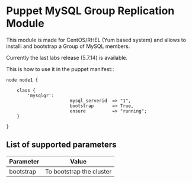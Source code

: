 Puppet MySQL Group Replication Module
=====================================

This module is made for CentOS/RHEL (Yum based system) and allows to installi and bootstrap a Group of MySQL members.

Currently the last labs release (5.7.14) is available.

This is how to use it in the puppet manifest::

    node node1 {

        class {
            'mysqlgr':
                            mysql_serverid  => "1",
                            bootstrap       => True,
                            ensure          => "running";
        }

    }


List of supported parameters
-----------------------------

| Parameter      | Value                       |
| ---------------|-----------------------------|
| bootstrap      | To bootstrap the cluster    |


